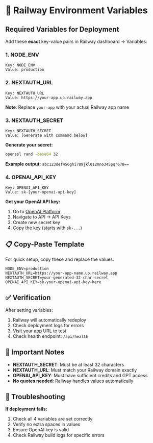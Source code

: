 # 🔑 Railway Environment Variables

## Required Variables for Deployment

Add these **exact** key-value pairs in Railway dashboard → Variables:

### 1. NODE_ENV
```
Key: NODE_ENV
Value: production
```

### 2. NEXTAUTH_URL
```
Key: NEXTAUTH_URL
Value: https://your-app.up.railway.app
```
**Note**: Replace `your-app` with your actual Railway app name

### 3. NEXTAUTH_SECRET
```
Key: NEXTAUTH_SECRET
Value: [Generate with command below]
```

**Generate your secret:**
```bash
openssl rand -base64 32
```
**Example output:** `abc123def456ghi789jkl012mno345pqr678==`

### 4. OPENAI_API_KEY
```
Key: OPENAI_API_KEY
Value: sk-[your-openai-api-key]
```

**Get your OpenAI API key:**
1. Go to [OpenAI Platform](https://platform.openai.com)
2. Navigate to API → API Keys
3. Create new secret key
4. Copy the key (starts with `sk-...`)

## 📋 Copy-Paste Template

For quick setup, copy these and replace the values:

```
NODE_ENV=production
NEXTAUTH_URL=https://your-app-name.up.railway.app
NEXTAUTH_SECRET=your-generated-32-char-secret
OPENAI_API_KEY=sk-your-openai-api-key-here
```

## ✅ Verification

After setting variables:
1. Railway will automatically redeploy
2. Check deployment logs for errors
3. Visit your app URL to test
4. Check health endpoint: `/api/health`

## 🚨 Important Notes

- **NEXTAUTH_SECRET**: Must be at least 32 characters
- **NEXTAUTH_URL**: Must match your Railway domain exactly
- **OPENAI_API_KEY**: Must have sufficient credits and GPT access
- **No quotes needed**: Railway handles values automatically

## 🔧 Troubleshooting

**If deployment fails:**
1. Check all 4 variables are set correctly
2. Verify no extra spaces in values
3. Ensure OpenAI key is valid
4. Check Railway build logs for specific errors